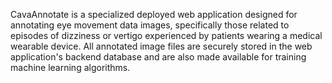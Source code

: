 CavaAnnotate is a specialized deployed web application designed for annotating eye movement data images, specifically those related to episodes of dizziness or vertigo experienced by patients wearing a medical wearable device. All annotated image files are securely stored in the web application's backend database and are also made available for training machine learning algorithms.

